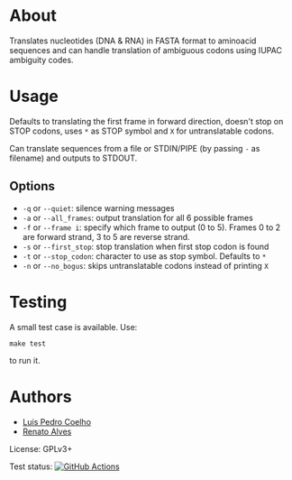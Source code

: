 # About

Translates nucleotides (DNA & RNA) in FASTA format to aminoacid sequences and can handle translation of ambiguous codons using IUPAC ambiguity codes.

# Usage

Defaults to translating the first frame in forward direction, doesn't stop on STOP codons, uses `*` as STOP symbol and `X` for untranslatable codons.

Can translate sequences from a file or STDIN/PIPE (by passing `-` as filename) and outputs to STDOUT.

## Options

* `-q` or `--quiet`: silence warning messages
* `-a` or `--all_frames`: output translation for all 6 possible frames
* `-f` or `--frame i`: specify which frame to output (0 to 5). Frames 0 to 2 are forward strand, 3 to 5 are reverse strand.
* `-s` or `--first_stop`: stop translation when first stop codon is found
* `-t` or `--stop_codon`: character to use as stop symbol. Defaults to `*`
* `-n` or `--no_bogus`: skips untranslatable codons instead of printing `X`

# Testing

A small test case is available. Use:

    make test

to run it.

# Authors

 * [Luis Pedro Coelho](http://luispedro.org)
 * [Renato Alves](https://github.com/Unode)

License: GPLv3+

Test status: [![GitHub Actions](https://github.com/unode/fna2faa/actions/workflows/main.yml/badge.svg)](https://github.com/unode/fna2faa/actions/)
